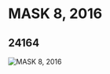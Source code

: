 # MASK 8, 2016
## 24164
![MASK 8, 2016](https://lc-www-live-s.legocdn.com/media/bricks/5/2/6135060.jpg)